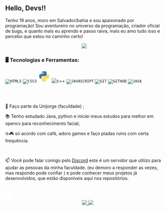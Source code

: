 ## Hello, Devs!!

Tenho 19 anos, moro em Salvador/bahia e sou apaixonado por programação! Sou aventureiro no universo da programação, criador oficial de bugs, e quanto mais eu aprendo e passo raiva, mais eu amo tudo isso e percebo que estou no caminho certo!  

<p align="center">
  <img src="https://super.abril.com.br/wp-content/uploads/2016/09/super_imggato_digitando_0.gif" width="350">
</p>

### 🖥️ Tecnologias e Ferramentas: 

<code><img width="40px" src="https://cdn.jsdelivr.net/gh/devicons/devicon/icons/html5/html5-original-wordmark.svg" title = "HTML5"/></code>
<code><img width="40px" src="https://cdn.jsdelivr.net/gh/devicons/devicon/icons/css3/css3-original-wordmark.svg" title = "CSS3"/></code>
<code><img alt="Lucas-Python" width="40px" src="https://raw.githubusercontent.com/devicons/devicon/master/icons/python/python-original.svg"></code>
 <img src="https://www.cdnlogo.com/logos/c/76/c.svg" alt="c++" width="40px"/> </a>
<code><img width="40px" src="https://cdn.jsdelivr.net/gh/devicons/devicon/icons/javascript/javascript-original.svg" title = "JAVASCRIPT"/></code>
<code><img width="40px" src="https://cdn.jsdelivr.net/gh/devicons/devicon/icons/git/git-original.svg" title = "GIT"/></code>
<code><img width="40px" src="https://cdn.jsdelivr.net/gh/devicons/devicon/icons/github/github-original.svg" title = "GITHUB"/></code>
<code><img width="40px" src="https://cdn.jsdelivr.net/gh/devicons/devicon/icons/java/java-original.svg" title = "JAVA"/></code>

</br>
</br>
<div display="inline-block">
 <p align="left">🤿 Faço parte da Unijorge (faculdade) </a>;</p>
 <p align="left">📚 Tenho estudado Java, python e iniciei meus estudos para melhor em opencv para reconhecimento facial;</p>
 <p align="left">☕🎮 só acordo com café, adoro games e faço piadas ruins com certa frequência.</p>
</div>



</br>

📫 Você pode falar comigo pelo [Discord](https://discord.gg/9mVvF66CVW) este é um servidor que utilizo para ajudar as pessoas da minha faculdade. (eu demoro a responder as vezes, mas respondo pode confiar ) e pode conhecer meus projetos já desenvolvidos, que estão disponíveis aqui nos repositórios.

</br>

<a href="https://www.instagram.com/Nicholas_sweet" target="_blank"><img align="left" alt="Instagram" width="22px" src="https://github.com/Aakarsh-B/trying-repos/blob/master/insta.svg" />


##
<p align="center">
<a href="https://github.com/Nicholaszin">
  <img height="180em" src="https://github-readme-stats-eight-theta.vercel.app/api?username=Nicholaszin&show_icons=true&theme=algolia&include_all_commits=true&count_private=true"/>
  <img height="150em" src="https://github-readme-stats-eight-theta.vercel.app/api/top-langs/?username=Nicholaszin&layout=compact&langs_count=8&theme=algolia"/>
</a>
</p>
